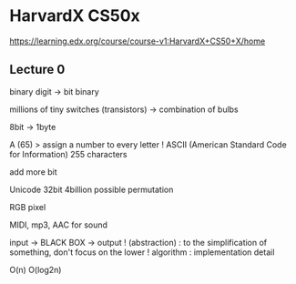 # HarvardX CS50x
https://learning.edx.org/course/course-v1:HarvardX+CS50+X/home

## Lecture 0
binary digit -> bit
binary

millions of tiny switches (transistors)
-> combination of bulbs

8bit -> 1byte

A (65) > assign a number to every letter
! ASCII (American Standard Code for Information) 255 characters

add more bit

Unicode 32bit 4billion possible permutation

RGB pixel

MIDI, mp3, AAC for sound


input -> BLACK BOX -> output
! (abstraction) : to the simplification of something, don't focus on the lower
! algorithm : implementation detail

O(n) O(log2n)

